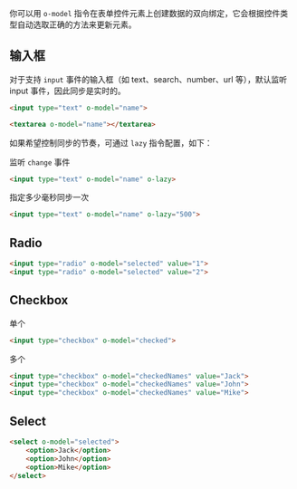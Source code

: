 你可以用 `o-model` 指令在表单控件元素上创建数据的双向绑定，它会根据控件类型自动选取正确的方法来更新元素。


## 输入框

对于支持 `input` 事件的输入框（如 text、search、number、url 等），默认监听 input 事件，因此同步是实时的。

```html
<input type="text" o-model="name">
```

```html
<textarea o-model="name"></textarea>
```

如果希望控制同步的节奏，可通过 `lazy` 指令配置，如下：

监听 `change` 事件

```html
<input type="text" o-model="name" o-lazy>
```

指定多少毫秒同步一次

```html
<input type="text" o-model="name" o-lazy="500">
```

## Radio

```html
<input type="radio" o-model="selected" value="1">
<input type="radio" o-model="selected" value="2">
```

## Checkbox

单个

```html
<input type="checkbox" o-model="checked">
```

多个

```html
<input type="checkbox" o-model="checkedNames" value="Jack">
<input type="checkbox" o-model="checkedNames" value="John">
<input type="checkbox" o-model="checkedNames" value="Mike">
```

## Select

```html
<select o-model="selected">
    <option>Jack</option>
    <option>John</option>
    <option>Mike</option>
</select>
```

